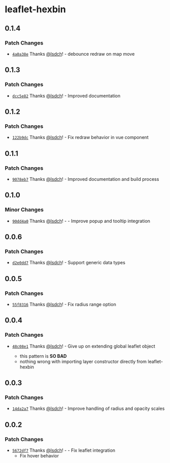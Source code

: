 # leaflet-hexbin

## 0.1.4

### Patch Changes

- [`4a0a38e`](https://github.com/lsdch/leaflet-hexbin/commit/4a0a38ed8ef98c87c1154b4eeb12bdb65175a2e3) Thanks [@lsdch](https://github.com/lsdch)! - debounce redraw on map move

## 0.1.3

### Patch Changes

- [`dcc5e82`](https://github.com/lsdch/leaflet-hexbin/commit/dcc5e8296fd46f96947ca90408dbe9af0580c89e) Thanks [@lsdch](https://github.com/lsdch)! - Improved documentation

## 0.1.2

### Patch Changes

- [`122b9dc`](https://github.com/lsdch/leaflet-hexbin/commit/122b9dc1932d021841f528dc8736dffc1bf43eaf) Thanks [@lsdch](https://github.com/lsdch)! - Fix redraw behavior in vue component

## 0.1.1

### Patch Changes

- [`9078eb7`](https://github.com/lsdch/leaflet-hexbin/commit/9078eb7b1871488739a5eb32c65212c86a90a331) Thanks [@lsdch](https://github.com/lsdch)! - Improved documentation and build process

## 0.1.0

### Minor Changes

- [`90dd4a0`](https://github.com/lsdch/leaflet-hexbin/commit/90dd4a02aeecad33cea4e2cc0218c12f4673ce32) Thanks [@lsdch](https://github.com/lsdch)! - - Improve popup and tooltip integration

## 0.0.6

### Patch Changes

- [`d2e0dd7`](https://github.com/lsdch/leaflet-hexbin/commit/d2e0dd7637dd8d47c2b8de9ecc56ac42b6b6aea0) Thanks [@lsdch](https://github.com/lsdch)! - Support generic data types

## 0.0.5

### Patch Changes

- [`55f8316`](https://github.com/lsdch/leaflet-hexbin/commit/55f831647e4b95ac02f56da01a378d76dd7012db) Thanks [@lsdch](https://github.com/lsdch)! - Fix radius range option

## 0.0.4

### Patch Changes

- [`48c08e1`](https://github.com/lsdch/leaflet-hexbin/commit/48c08e1324ce67b7ce1392651895b029b47a2ce9) Thanks [@lsdch](https://github.com/lsdch)! - Give up on extending global leaflet object

  - this pattern is **SO BAD**
  - nothing wrong with importing layer constructor directly from leaflet-hexbin

## 0.0.3

### Patch Changes

- [`14da2a7`](https://github.com/lsdch/leaflet-hexbin/commit/14da2a7da85356f474a39e7462e1ae73c40a920e) Thanks [@lsdch](https://github.com/lsdch)! - Improve handling of radius and opacity scales

## 0.0.2

### Patch Changes

- [`5672df7`](https://github.com/lsdch/leaflet-hexbin/commit/5672df7a94880630d5d8c21f710c6d15f1421dd7) Thanks [@lsdch](https://github.com/lsdch)! - - Fix leaflet integration
  - Fix hover behavior
